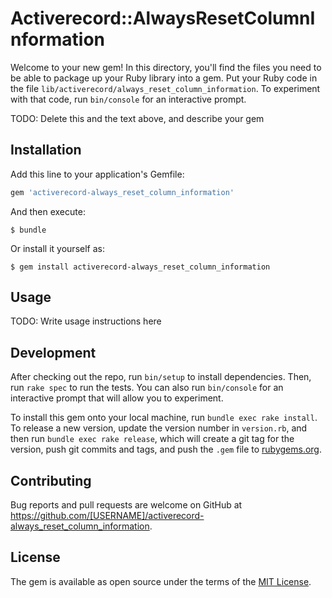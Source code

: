 # Activerecord::AlwaysResetColumnInformation

Welcome to your new gem! In this directory, you'll find the files you need to be able to package up your Ruby library into a gem. Put your Ruby code in the file `lib/activerecord/always_reset_column_information`. To experiment with that code, run `bin/console` for an interactive prompt.

TODO: Delete this and the text above, and describe your gem

## Installation

Add this line to your application's Gemfile:

```ruby
gem 'activerecord-always_reset_column_information'
```

And then execute:

    $ bundle

Or install it yourself as:

    $ gem install activerecord-always_reset_column_information

## Usage

TODO: Write usage instructions here

## Development

After checking out the repo, run `bin/setup` to install dependencies. Then, run `rake spec` to run the tests. You can also run `bin/console` for an interactive prompt that will allow you to experiment.

To install this gem onto your local machine, run `bundle exec rake install`. To release a new version, update the version number in `version.rb`, and then run `bundle exec rake release`, which will create a git tag for the version, push git commits and tags, and push the `.gem` file to [rubygems.org](https://rubygems.org).

## Contributing

Bug reports and pull requests are welcome on GitHub at https://github.com/[USERNAME]/activerecord-always_reset_column_information.

## License

The gem is available as open source under the terms of the [MIT License](http://opensource.org/licenses/MIT).
